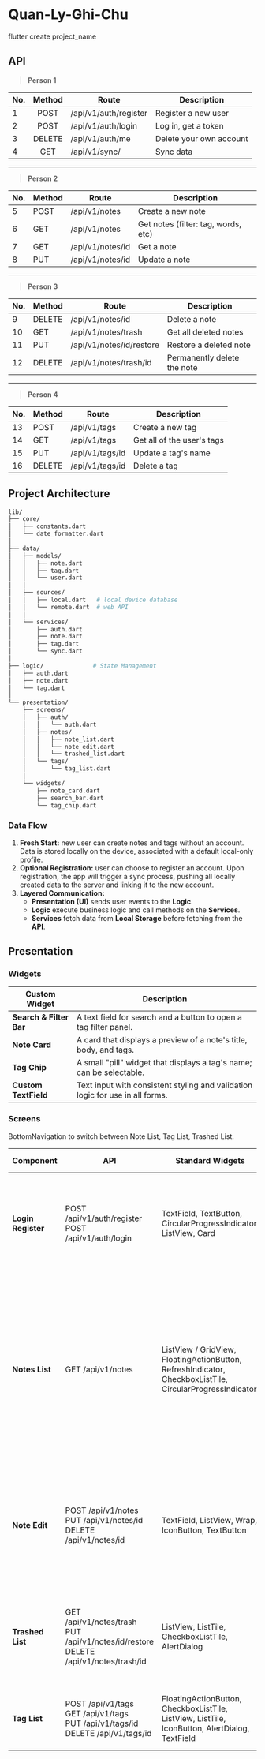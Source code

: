 # Quan-Ly-Ghi-Chu

flutter create project_name

## API

> **Person 1**

| No. | Method | Route                    | Description                         |
| --- | :----: | ------------------------ | ----------------------------------- |
|  1  | POST   | /api/v1/auth/register    | Register a new user                 |
|  2  | POST   | /api/v1/auth/login       | Log in, get a token                 |
|  3  | DELETE | /api/v1/auth/me          | Delete your own account             |
|  4  | GET    | /api/v1/sync/            | Sync data                           |

<hr>

> **Person 2**

| No. | Method | Route                    | Description                         |
| --- | ------ | ------------------------ | ----------------------------------- |
|  5  | POST   | /api/v1/notes            | Create a new note                   |
|  6  | GET    | /api/v1/notes            | Get notes (filter: tag, words, etc) |
|  7  | GET    | /api/v1/notes/id         | Get a note                          |
|  8  | PUT    | /api/v1/notes/id         | Update a note                       |

<hr>

> **Person 3**

| No. | Method | Route                    | Description                         |
| --- | ------ | ------------------------ | ----------------------------------- |
|  9  | DELETE | /api/v1/notes/id         | Delete a note                       |
| 10  | GET    | /api/v1/notes/trash      | Get all deleted notes               |
| 11  | PUT    | /api/v1/notes/id/restore | Restore a deleted note              |
| 12  | DELETE | /api/v1/notes/trash/id   | Permanently delete the note         |

<hr>

> **Person 4**

| No. | Method | Route                    | Description                         |
| --- | ------ | ------------------------ | ----------------------------------- |
| 13  | POST   | /api/v1/tags             | Create a new tag                    |
| 14  | GET    | /api/v1/tags             | Get all of the user's tags          |
| 15  | PUT    | /api/v1/tags/id          | Update a tag's name                 |
| 16  | DELETE | /api/v1/tags/id          | Delete a tag                        |

## Project Architecture

```bash
lib/
├── core/
│   ├── constants.dart
│   └── date_formatter.dart
│
├── data/ 
│   ├── models/
│   │   ├── note.dart
│   │   ├── tag.dart
│   │   └── user.dart
│   │
│   ├── sources/
│   │   ├── local.dart   # local device database
│   │   └── remote.dart  # web API
│   │
│   └── services/
│       ├── auth.dart
│       ├── note.dart
│       ├── tag.dart
│       └── sync.dart
│
├── logic/              # State Management
│   ├── auth.dart
│   ├── note.dart
│   └── tag.dart
│
└── presentation/ 
    ├── screens/ 
    │   ├── auth/
    │   │   └── auth.dart
    │   ├── notes/
    │   │   ├── note_list.dart
    │   │   └── note_edit.dart
    │   │   └── trashed_list.dart
    │   └── tags/
    │       └── tag_list.dart
    │
    └── widgets/
        ├── note_card.dart
        ├── search_bar.dart
        └── tag_chip.dart
```

### Data Flow

1.  **Fresh Start:** new user can create notes and tags without an account. Data is stored locally on the device, associated with a default local-only profile.
2.  **Optional Registration:** user can choose to register an account. Upon registration, the app will trigger a sync process, pushing all locally created data to the server and linking it to the new account.
3.  **Layered Communication:**
    *   **Presentation (UI)** sends user events to the **Logic**.
    *   **Logic** execute business logic and call methods on the **Services**.
    *   **Services** fetch data from **Local Storage** before fetching from the **API**.

## Presentation

### Widgets

| Custom Widget           | Description                                                                   |
| ----------------------- | ----------------------------------------------------------------------------- |
| **Search & Filter Bar** | A text field for search and a button to open a tag filter panel.              |
| **Note Card**           | A card that displays a preview of a note's title, body, and tags.             |
| **Tag Chip**            | A small "pill" widget that displays a tag's name; can be selectable.          |
| **Custom TextField**    | Text input with consistent styling and validation logic for use in all forms. |

### Screens

BottomNavigation to switch between Note List, Tag List, Trashed List.

| Component          |  API  | Standard Widgets | Reusable Widgets | Description |
| ------------------ | ----- | ---------------- | ---------------- | ----------- |
| **Login <br> Register** | POST /api/v1/auth/register<br>POST /api/v1/auth/login | TextField, TextButton, CircularProgressIndicator, ListView, Card | CustomTextField | Input validation.<br />Includes a list of locally saved user profiles below the form for quick login selection. |
| **Notes List**     | GET /api/v1/notes | ListView / GridView, FloatingActionButton, RefreshIndicator, CheckboxListTile, CircularProgressIndicator | Search & Filter Bar<br>Note Card | Search & Filter bar next to Account button (right) on top. <br> Displays notes in a list or grid.<br> Pull-to-refresh action to sync data. Floating Action Button to create a new note. |
| **Note Edit**      | POST /api/v1/notes<br>PUT /api/v1/notes/id<br>DELETE /api/v1/notes/id | TextField, ListView, Wrap, IconButton, TextButton | Tag Chip | Dynamic list of body blocks, can turn the current line into a text or checklist. Tag selection interface, save/delete actions. |
| **Trashed List**  | GET /api/v1/notes/trash <br>PUT /api/v1/notes/id/restore <br> DELETE /api/v1/notes/trash/id | ListView, ListTile, CheckboxListTile, AlertDialog | Search & Filter Bar<br>Note Card | Displays deleted notes. Users can either restore a note back to the main list or permanently delete it. |
| **Tag List**       | POST /api/v1/tags<br>GET /api/v1/tags<br>PUT /api/v1/tags/id<br>DELETE /api/v1/tags/id | FloatingActionButton, CheckboxListTile, ListView, ListTile, IconButton, AlertDialog, TextField | Tag Chip | A list of all user tags. Create, rename, deleting via dialogs. |





